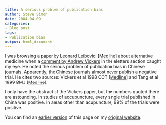 ```yaml
---
title: A serious problem of publication bias
author: Steve Simon
date: 2004-04-09
categories:
- Blog post
tags:
- Publication bias
output: html_document
---
```

I was browsing a paper by Leonard Leibovici
[\[Medline\]](http://www.ncbi.nlm.nih.gov/entrez/query.fcgi?cmd=Retrieve&db=pubmed&dopt=Abstract&list_uids=10600974)
about alternative medicine when a [comment by Andrew
Vickers](http://bmj.bmjjournals.com/cgi/eletters/319/7225/1629#6000) in
the eletters section caught my eye. He noted the serious problem of
publication bias in Chinese journals. Apparently, the Chinese journals
almost never publish a negative trial. He cites two sources: Vickers et
al 1998 CCT
[\[Medline\]](http://www.ncbi.nlm.nih.gov/entrez/query.fcgi?cmd=Retrieve&db=PubMed&list_uids=9551280&dopt=Abstract)
and Tang et al 1999 BMJ
[\[Medline\]](http://www.ncbi.nlm.nih.gov/entrez/query.fcgi?cmd=Retrieve&db=PubMed&list_uids=10406751&dopt=Abstract).

I only have the abstract of the Vickers paper, but the numbers quoted
there are astounding. In studies of accupuncture, every single trial
published in China was positive. In areas other than acupuncture, 99% of
the trials were positive.

You can find an [earlier version](http://www.pmean.com/04/PublicationBias.html) of this page on my [original website](http://www.pmean.com/original_site.html).
